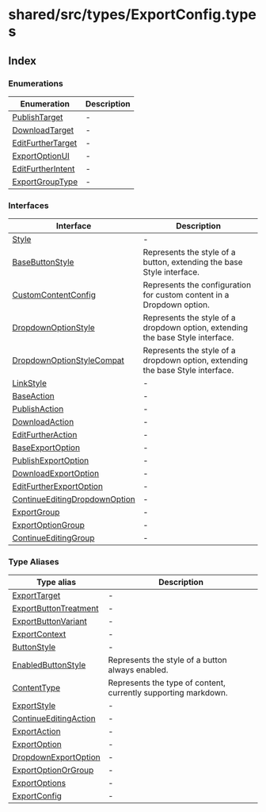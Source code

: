 # shared/src/types/ExportConfig.types

## Index

### Enumerations

| Enumeration | Description |
| ------ | ------ |
| [PublishTarget](enumerations/publish-target.md) | - |
| [DownloadTarget](enumerations/download-target.md) | - |
| [EditFurtherTarget](enumerations/edit-further-target.md) | - |
| [ExportOptionUI](enumerations/export-option-ui.md) | - |
| [EditFurtherIntent](enumerations/edit-further-intent.md) | - |
| [ExportGroupType](enumerations/export-group-type.md) | - |

### Interfaces

| Interface | Description |
| ------ | ------ |
| [Style](interfaces/style.md) | - |
| [BaseButtonStyle](interfaces/base-button-style.md) | Represents the style of a button, extending the base Style interface. |
| [CustomContentConfig](interfaces/custom-content-config.md) | Represents the configuration for custom content in a Dropdown option. |
| [DropdownOptionStyle](interfaces/dropdown-option-style.md) | Represents the style of a dropdown option, extending the base Style interface. |
| [DropdownOptionStyleCompat](interfaces/dropdown-option-style-compat.md) | Represents the style of a dropdown option, extending the base Style interface. |
| [LinkStyle](interfaces/link-style.md) | - |
| [BaseAction](interfaces/base-action.md) | - |
| [PublishAction](interfaces/publish-action.md) | - |
| [DownloadAction](interfaces/download-action.md) | - |
| [EditFurtherAction](interfaces/edit-further-action.md) | - |
| [BaseExportOption](interfaces/base-export-option.md) | - |
| [PublishExportOption](interfaces/publish-export-option.md) | - |
| [DownloadExportOption](interfaces/download-export-option.md) | - |
| [EditFurtherExportOption](interfaces/edit-further-export-option.md) | - |
| [ContinueEditingDropdownOption](interfaces/continue-editing-dropdown-option.md) | - |
| [ExportGroup](interfaces/export-group.md) | - |
| [ExportOptionGroup](interfaces/export-option-group.md) | - |
| [ContinueEditingGroup](interfaces/continue-editing-group.md) | - |

### Type Aliases

| Type alias | Description |
| ------ | ------ |
| [ExportTarget](type-aliases/export-target.md) | - |
| [ExportButtonTreatment](type-aliases/export-button-treatment.md) | - |
| [ExportButtonVariant](type-aliases/export-button-variant.md) | - |
| [ExportContext](type-aliases/export-context.md) | - |
| [ButtonStyle](type-aliases/button-style.md) | - |
| [EnabledButtonStyle](type-aliases/enabled-button-style.md) | Represents the style of a button always enabled. |
| [ContentType](type-aliases/content-type.md) | Represents the type of content, currently supporting markdown. |
| [ExportStyle](type-aliases/export-style.md) | - |
| [ContinueEditingAction](type-aliases/continue-editing-action.md) | - |
| [ExportAction](type-aliases/export-action.md) | - |
| [ExportOption](type-aliases/export-option.md) | - |
| [DropdownExportOption](type-aliases/dropdown-export-option.md) | - |
| [ExportOptionOrGroup](type-aliases/export-option-or-group.md) | - |
| [ExportOptions](type-aliases/export-options.md) | - |
| [ExportConfig](type-aliases/export-config.md) | - |
